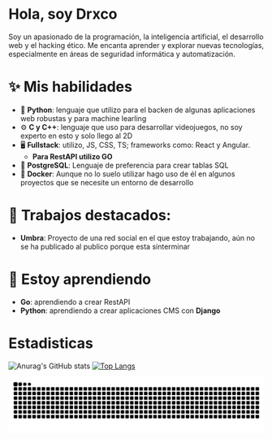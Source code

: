 # Hola, soy Drxco
Soy un apasionado de la programación, la inteligencia artificial, el desarrollo web y el hacking ético. Me encanta aprender y explorar nuevas tecnologías, especialmente en áreas de seguridad informática y automatización.

# ✨ Mis habilidades
 - 🐍 **Python**: lenguaje que utilizo para el backen de algunas aplicaciones web robustas y para machine learling
 - ⚙️ **C y C++**: lenguaje que uso para desarrollar videojuegos, no soy experto en esto y solo llego al 2D
 - 🖥️ **Fullstack**: utilizo, JS, CSS, TS; frameworks como: React y Angular.
   - **Para RestAPI utilizo GO**
 - 🐘 **PostgreSQL**: Lenguaje de preferencia para crear tablas SQL
 - 🐋 **Docker**: Aunque no lo suelo utilizar hago uso de él en algunos proyectos que se necesite un entorno de desarrollo

# 📁 Trabajos destacados:
 - **Umbra**: Proyecto de una red social en el que estoy trabajando, aún no se ha publicado al publico porque esta sinterminar

# 🔧 Estoy aprendiendo
- **Go**: aprendiendo a crear RestAPI
- **Python**: aprendiendo a crear aplicaciones CMS con **Django**

# Estadisticas
![Anurag's GitHub stats](https://github-readme-stats.vercel.app/api?username=drxcodev2&show_icons=true&theme=transparent)
[![Top Langs](https://github-readme-stats.vercel.app/api/top-langs/?username=drxcodev2&layout=compact)](https://github.com/anuraghazra/github-readme-stats)



![Snake](https://raw.githubusercontent.com/asmrprog-yt/asmrprog-yt/output/github-snake-dark.svg)
